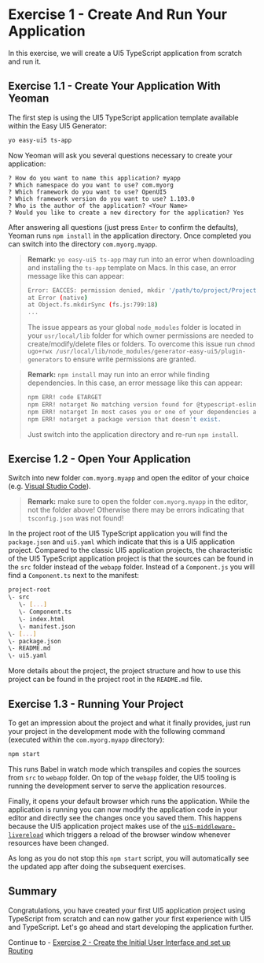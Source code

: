 # Exercise 1 - Create And Run Your Application

In this exercise, we will create a UI5 TypeScript application from scratch and run it.

## Exercise 1.1 - Create Your Application With Yeoman

The first step is using the UI5 TypeScript application template available within the Easy UI5 Generator:

```sh
yo easy-ui5 ts-app
```

Now Yeoman will ask you several questions necessary to create your application:

```
? How do you want to name this application? myapp
? Which namespace do you want to use? com.myorg
? Which framework do you want to use? OpenUI5
? Which framework version do you want to use? 1.103.0
? Who is the author of the application? <Your Name>
? Would you like to create a new directory for the application? Yes
```

After answering all questions (just press `Enter` to confirm the defaults), Yeoman runs `npm install` in the application directory. Once completed you can switch into the directory `com.myorg.myapp`.

> **Remark:** `yo easy-ui5 ts-app` may run into an error when downloading and installing the `ts-app` template on Macs. In this case, an error message like this can appear:
>
> ```sh
> Error: EACCES: permission denied, mkdir '/path/to/project/ProjectName'
> at Error (native)
> at Object.fs.mkdirSync (fs.js:799:18)
> ...
> ```
>
> The issue appears as your global `node_modules` folder is located in your `usr/local/lib` folder for which owner permissions are needed to create/modify/delete files or folders. To overcome this issue run `chmod ugo+rwx /usr/local/lib/node_modules/generator-easy-ui5/plugin-generators` to ensure write permissions are granted.

> **Remark:** `npm install` may run into an error while finding dependencies. In this case, an error message like this can appear:
>
> ```sh
> npm ERR! code ETARGET
> npm ERR! notarget No matching version found for @typescript-eslint/eslint-plugin@^5.6.0.
> npm ERR! notarget In most cases you or one of your dependencies are requesting
> npm ERR! notarget a package version that doesn't exist.
> ```
>
> Just switch into the application directory and re-run `npm install`.

## Exercise 1.2 - Open Your Application

Switch into new folder `com.myorg.myapp` and open the editor of your choice (e.g. [Visual Studio Code](https://code.visualstudio.com/)).

> **Remark:** make sure to open the folder `com.myorg.myapp` in the editor, not the folder above! Otherwise there may be errors indicating that `tsconfig.json` was not found!

In the project root of the UI5 TypeScript application you will find the `package.json` and `ui5.yaml` which indicate that this is a UI5 application project. Compared to the classic UI5 application projects, the characteristic of the UI5 TypeScript application project is that the sources can be found in the `src` folder instead of the `webapp` folder. Instead of a `Component.js` you will find a `Component.ts` next to the manifest:

```sh
project-root
\- src
   \- [...]
   \- Component.ts
   \- index.html
   \- manifest.json
\- [...]
\- package.json
\- README.md
\- ui5.yaml
```

More details about the project, the project structure and how to use this project can be found in the project root in the `README.md` file.

## Exercise 1.3 - Running Your Project

To get an impression about the project and what it finally provides, just run your project in the development mode with the following command (executed within the `com.myorg.myapp` directory):

```sh
npm start
```

This runs Babel in watch mode which transpiles and copies the sources from `src` to `webapp` folder. On top of the `webapp` folder, the UI5 tooling is running the development server to serve the application resources.

Finally, it opens your default browser which runs the application. While the application is running you can now modify the application code in your editor and directly see the changes once you saved them. This happens because the UI5 application project makes use of the [`ui5-middleware-livereload`](https://www.npmjs.com/package/ui5-middleware-livereload) which triggers a reload of the browser window whenever resources have been changed.

As long as you do not stop this `npm start` script, you will automatically see the updated app after doing the subsequent exercises.

## Summary

Congratulations, you have created your first UI5 application project using TypeScript from scratch and can now gather your first experience with UI5 and TypeScript. Let's go ahead and start developing the application further.

Continue to - [Exercise 2 - Create the Initial User Interface and set up Routing](../ex2/README.md)
